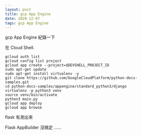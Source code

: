 ```yaml
---
layout: post
title: gcp App Engine
date: 2020-12-07
tags: gcp App Engine
---
```


gcp App Engine 紀錄一下 


在 Cloud Shell.
```
gcloud auth list
gcloud config list project
gcloud app create --project=$DEVSHELL_PROJECT_ID
sudo apt-get update
sudo apt-get install virtualenv -y
git clone https://github.com/GoogleCloudPlatform/python-docs-samples.git
cd python-docs-samples/appengine/standard_python3/django
virtualenv -p python3 venv
source venv/bin/activate
python3 main.py
gcloud app deploy
gcloud app browse
```

flask 有測出來 

Flask AppBuilder 沒搞定 ......
